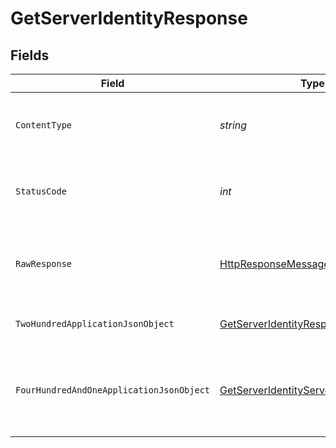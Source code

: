# GetServerIdentityResponse


## Fields

| Field                                                                                                                | Type                                                                                                                 | Required                                                                                                             | Description                                                                                                          |
| -------------------------------------------------------------------------------------------------------------------- | -------------------------------------------------------------------------------------------------------------------- | -------------------------------------------------------------------------------------------------------------------- | -------------------------------------------------------------------------------------------------------------------- |
| `ContentType`                                                                                                        | *string*                                                                                                             | :heavy_check_mark:                                                                                                   | HTTP response content type for this operation                                                                        |
| `StatusCode`                                                                                                         | *int*                                                                                                                | :heavy_check_mark:                                                                                                   | HTTP response status code for this operation                                                                         |
| `RawResponse`                                                                                                        | [HttpResponseMessage](https://learn.microsoft.com/en-us/dotnet/api/system.net.http.httpresponsemessage?view=net-5.0) | :heavy_check_mark:                                                                                                   | Raw HTTP response; suitable for custom response parsing                                                              |
| `TwoHundredApplicationJsonObject`                                                                                    | [GetServerIdentityResponseBody](../../Models/Requests/GetServerIdentityResponseBody.md)                              | :heavy_minus_sign:                                                                                                   | The Server Identity information                                                                                      |
| `FourHundredAndOneApplicationJsonObject`                                                                             | [GetServerIdentityServerResponseBody](../../Models/Requests/GetServerIdentityServerResponseBody.md)                  | :heavy_minus_sign:                                                                                                   | Unauthorized - Returned if the X-Plex-Token is missing from the header or query.                                     |